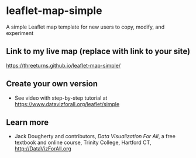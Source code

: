 # leaflet-map-simple
A simple Leaflet map template for new users to copy, modify, and experiment

## Link to my live map (replace with link to your site)

https://threeturns.github.io/leaflet-map-simple/

## Create your own version
- See video with step-by-step tutorial at https://www.datavizforall.org/leaflet/simple

## Learn more
- Jack Dougherty and contributors, *Data Visualization For All*, a free textbook and online course, Trinity College, Hartford CT, http://DataVizForAll.org
